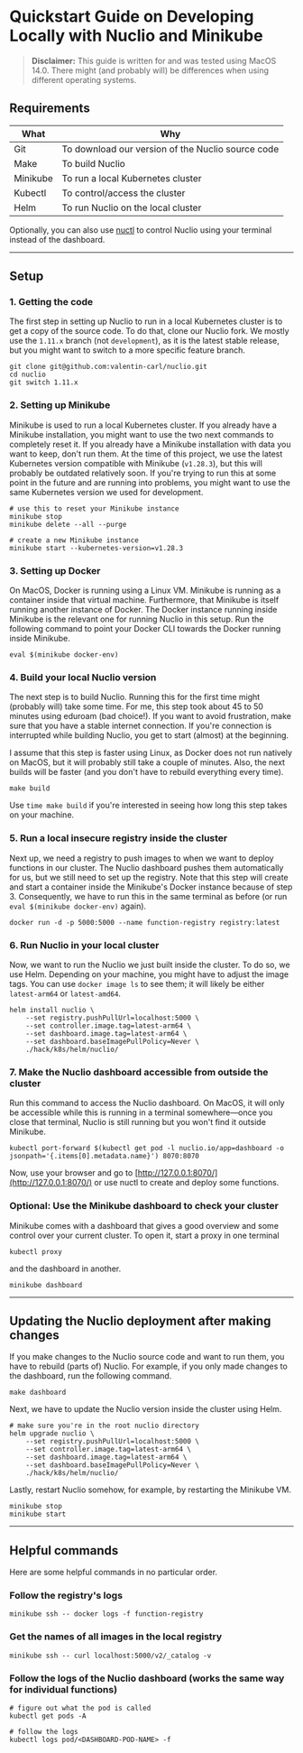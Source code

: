 
# Quickstart Guide on Developing Locally with Nuclio and Minikube

> **Disclaimer:** This guide is written for and was tested using MacOS 14.0. 
> There might (and probably will) be differences when using different operating systems.

## Requirements

| What     | Why                                               |
|----------|---------------------------------------------------|
| Git      | To download our version of the Nuclio source code |
| Make     | To build Nuclio                                   |
| Minikube | To run a local Kubernetes cluster                 |
| Kubectl  | To control/access the cluster                     |
| Helm     | To run Nuclio on the local cluster                |
  
Optionally, you can also use [nuctl](https://nuclio.io/docs/latest/reference/nuctl/nuctl/) to control Nuclio using your terminal instead of the dashboard.

----

## Setup

### 1. Getting the code

The first step in setting up Nuclio to run in a local Kubernetes cluster is to get a copy of the source code.
To do that, clone our Nuclio fork.
We mostly use the `1.11.x` branch (not `development`), as it is the latest stable release, but you might want to switch to a more specific feature branch.

```shell
git clone git@github.com:valentin-carl/nuclio.git
cd nuclio
git switch 1.11.x 
```

### 2. Setting up Minikube

Minikube is used to run a local Kubernetes cluster. 
If you already have a Minikube installation, you might want to use the two next commands to completely reset it.
If you already have a Minikube installation with data you want to keep, don't run them.
At the time of this project, we use the latest Kubernetes version compatible with Minikube (`v1.28.3`), but this will probably be outdated relatively soon.
If you're trying to run this at some point in the future and are running into problems, you might want to use the same Kubernetes version we used for development.

```shell
# use this to reset your Minikube instance
minikube stop
minikube delete --all --purge

# create a new Minikube instance
minikube start --kubernetes-version=v1.28.3
```

### 3. Setting up Docker

On MacOS, Docker is running using a Linux VM. 
Minikube is running as a container inside that virtual machine.
Furthermore, that Minikube is itself running another instance of Docker. 
The Docker instance running inside Minikube is the relevant one for running Nuclio in this setup.
Run the following command to point your Docker CLI towards the Docker running inside Minikube.

```shell
eval $(minikube docker-env)
```

### 4. Build your local Nuclio version

The next step is to build Nuclio. Running this for the first time might (probably will) take some time. 
For me, this step took about 45 to 50 minutes using eduroam (bad choice!).
If you want to avoid frustration, make sure that you have a stable internet connection.
If you're connection is interrupted while building Nuclio, you get to start (almost) at the beginning.

I assume that this step is faster using Linux, as Docker does not run natively on MacOS, but it will probably still take a couple of minutes.
Also, the next builds will be faster (and you don't have to rebuild everything every time).

```shell
make build
```

Use `time make build` if you're interested in seeing how long this step takes on your machine.

### 5. Run a local insecure registry inside the cluster

Next up, we need a registry to push images to when we want to deploy functions in our cluster.
The Nuclio dashboard pushes them automatically for us, but we still need to set up the registry.
Note that this step will create and start a container inside the Minikube's Docker instance because of step 3.
Consequently, we have to run this in the same terminal as before (or run `eval $(minikube docker-env)` again).

```shell
docker run -d -p 5000:5000 --name function-registry registry:latest
```

### 6. Run Nuclio in your local cluster

Now, we want to run the Nuclio we just built inside the cluster.
To do so, we use Helm.
Depending on your machine, you might have to adjust the image tags.
You can use `docker image ls` to see them; it will likely be either `latest-arm64` or `latest-amd64`.

```shell
helm install nuclio \
    --set registry.pushPullUrl=localhost:5000 \
	--set controller.image.tag=latest-arm64 \
	--set dashboard.image.tag=latest-arm64 \
	--set dashboard.baseImagePullPolicy=Never \
	./hack/k8s/helm/nuclio/
```

### 7. Make the Nuclio dashboard accessible from outside the cluster

Run this command to access the Nuclio dashboard. 
On MacOS, it will only be accessible while this is running in a terminal somewhere—once you close that terminal, Nuclio is still running but you won't find it outside Minikube. 

```shell
kubectl port-forward $(kubectl get pod -l nuclio.io/app=dashboard -o jsonpath='{.items[0].metadata.name}') 8070:8070
```

Now, use your browser and go to [http://127.0.0.1:8070/](http://127.0.0.1:8070/) or use nuctl to create and deploy some functions.

### Optional: Use the Minikube dashboard to check your cluster

Minikube comes with a dashboard that gives a good overview and some control over your current cluster. 
To open it, start a proxy in one terminal

```shell
kubectl proxy
```

and the dashboard in another.

```shell
minikube dashboard
```

----

## Updating the Nuclio deployment after making changes

If you make changes to the Nuclio source code and want to run them, you have to rebuild (parts of) Nuclio.
For example, if you only made changes to the dashboard, run the following command.

```shell
make dashboard
```

Next, we have to update the Nuclio version inside the cluster using Helm.

```shell
# make sure you're in the root nuclio directory
helm upgrade nuclio \
    --set registry.pushPullUrl=localhost:5000 \
	--set controller.image.tag=latest-arm64 \
	--set dashboard.image.tag=latest-arm64 \
	--set dashboard.baseImagePullPolicy=Never \
	./hack/k8s/helm/nuclio/
```

Lastly, restart Nuclio somehow, for example, by restarting the Minikube VM.

```shell
minikube stop
minikube start
```

----

## Helpful commands

Here are some helpful commands in no particular order.

### Follow the registry's logs

```shell
minikube ssh -- docker logs -f function-registry
```

### Get the names of all images in the local registry

```shell
minikube ssh -- curl localhost:5000/v2/_catalog -v
```

### Follow the logs of the Nuclio dashboard (works the same way for individual functions)

```shell
# figure out what the pod is called
kubectl get pods -A

# follow the logs
kubectl logs pod/<DASHBOARD-POD-NAME> -f
```
